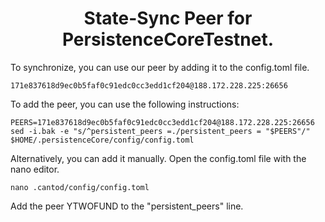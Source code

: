 <h1 align="center"> State-Sync Peer for PersistenceCoreTestnet. </h1>
To synchronize, you can use our peer by adding it to the config.toml file.

```
171e837618d9ec0b5faf0c91edc0cc3edd1cf204@188.172.228.225:26656
```
To add the peer, you can use the following instructions:
```
PEERS=171e837618d9ec0b5faf0c91edc0cc3edd1cf204@188.172.228.225:26656
sed -i.bak -e "s/^persistent_peers =./persistent_peers = "$PEERS"/" $HOME/.persistenceCore/config/config.toml
```

Alternatively, you can add it manually.
Open the config.toml file with the nano editor.
```
nano .cantod/config/config.toml
```
Add the peer YTWOFUND to the "persistent_peers" line.
